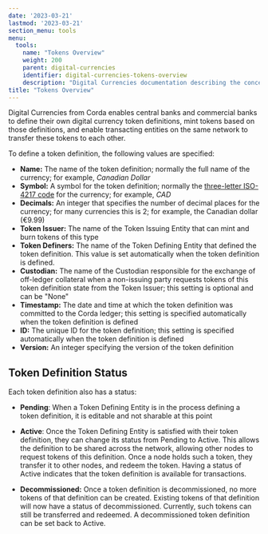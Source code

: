 ```yaml
---
date: '2023-03-21'
lastmod: '2023-03-21'
section_menu: tools
menu:
  tools:
    name: "Tokens Overview"
    weight: 200
    parent: digital-currencies
    identifier: digital-currencies-tokens-overview
    description: "Digital Currencies documentation describing the concept of tokens."
title: "Tokens Overview"
---
```


Digital Currencies from Corda enables central banks and commercial banks to define their own digital currency token definitions, mint tokens based on those definitions, and enable transacting entities on the same network to transfer these tokens to each other.

To define a token definition, the following values are specified:

* **Name:** The name of the token definition; normally the full name of the currency; for example, *Canadian Dollar*
* **Symbol:** A symbol for the token definition; normally the [three-letter ISO-4217 code](https://en.wikipedia.org/wiki/ISO_4217) for the currency; for example, *CAD*
* **Decimals:** An integer that specifies the number of decimal places for the currency; for many currencies this is 2; for example, the Canadian dollar (€9.99)
* **Token Issuer:** The name of the Token Issuing Entity that can mint and burn tokens of this type <!-- only one in initial release -->
* **Token Definers:** The name of the Token Defining Entity that defined the token definition. This value is set automatically when the token definition is defined.
* **Custodian:** The name of the Custodian responsible for the exchange of off-ledger collateral when a non-issuing party requests tokens of this token definition state from the Token Issuer; this setting is optional and can be "None"
* **Timestamp:** The date and time at which the token definition was committed to the Corda ledger; this setting is specified automatically when the token definition is defined
* **ID:** The unique ID for the token definition; this setting is specified automatically when the token definition is defined
* **Version:** An integer specifying the version of the token definition

<!-- in future, this value is automatically incremented by 1 each time the version is updated.-->


## Token Definition Status

Each token definition also has a status:

* **Pending**: When a Token Defining Entity is in the process defining a token definition, it is editable and not sharable at this point

* **Active**: Once the Token Defining Entity is satisfied with their token definition, they can change its status from Pending to Active. This allows the definition to be shared across the network, allowing other nodes to request tokens of this definition. Once a node holds such a token, they transfer it to other nodes, and redeem the token. Having a status of Active indicates that the token definition is available for transactions.

* **Decommissioned:** Once a token definition is decommissioned, no more tokens of that definition can be created. Existing tokens of that definition will now have a status of decommissioned. Currently, such tokens can still be transferred and redeemed. A decommissioned token definition can be set back to Active.

<!-- a token As token definition states will never (or not regularly) be completely deleted from the vault of the token definition state creator and others referencing this state, they must be ‘decommissioned’. Much like how £10 note today is decommissioned, currency has a lifecycle. Once decommissioned, the token definition status is of the decommissioned, those tokens in circulation will contain a ‘decommissioned’ status but in this version can still be transfered and redeemed. We will be applying expiry date in a future release to restrict this circulation. When a token is decommissioned you can redeem but the issuing party cannot create a digital currency based on a decommissioned definition. Additionally, should the token definer wish to reinstate the decommissioned definition they can reset the definition back to active. They cannot reset to pending and then edit the definition.   token definition state cannot be issued or transacted with, but they can be redeemed.

## Token Definition Actions

The following actions can be performed on token definitions:

* Creating states
* Query vault for token definition state
* Sharing states


### Sharing Token Definitions



## Token Actions

The following actions can be performed on token

## Creating Tokens (CreateTokenFlow)

Input state: none

Returns: an output state of a number of tokens of a specific token definition state.

see [IssueTokenCommand] for contract rules

## Burning Tokens

Burning tokens removes them from existence. This action can only be performed by the Token Issuer of the token.


## Requesting Tokens

A non-issuer party on the network, such as a Transacting Entity, can request tokens of a specific definition from its Token Issuer.

To make such a request, the requesting party initiates a CreateTokenManagementApprovalFlow process. This request must be approved by both the issuer and a custodian (but only if the token definition as a Custodian setting specified).

 -->

